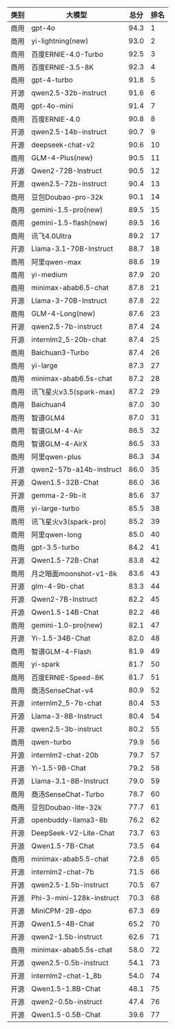 
| 类别 | 大模型                         | 总分  | 排名 |
|-----|------------------------------|------|----|
|商用|gpt-4o|94.3|1|
|商用|yi-lightning(new)|93.0|2|
|商用|百度ERNIE-4.0-Turbo|92.5|3|
|商用|百度ERNIE-3.5-8K|92.3|4|
|商用|gpt-4-turbo|91.8|5|
|开源|qwen2.5-32b-instruct|91.6|6|
|商用|gpt-4o-mini|91.4|7|
|商用|百度ERNIE-4.0|90.8|8|
|开源|qwen2.5-14b-instruct|90.7|9|
|开源|deepseek-chat-v2|90.6|10|
|商用|GLM-4-Plus(new)|90.5|11|
|开源|Qwen2-72B-Instruct|90.5|12|
|开源|qwen2.5-72b-instruct|90.4|13|
|商用|豆包Doubao-pro-32k|90.1|14|
|商用|gemini-1.5-pro(new)|89.5|15|
|商用|gemini-1.5-flash(new)|89.5|16|
|商用|讯飞4.0Ultra|89.2|17|
|开源|Llama-3.1-70B-Instruct|88.7|18|
|商用|阿里qwen-max|88.6|19|
|商用|yi-medium|87.9|20|
|商用|minimax-abab6.5-chat|87.8|21|
|开源|Llama-3-70B-Instruct|87.8|22|
|商用|GLM-4-Long(new)|87.6|23|
|开源|qwen2.5-7b-instruct|87.4|24|
|开源|internlm2_5-20b-chat|87.4|25|
|商用|Baichuan3-Turbo|87.4|26|
|商用|yi-large|87.3|27|
|商用|minimax-abab6.5s-chat|87.2|28|
|商用|讯飞星火v3.5(spark-max)|87.2|29|
|商用|Baichuan4|87.0|30|
|商用|智谱GLM4|87.0|31|
|商用|智谱GLM-4-Air|86.5|32|
|商用|智谱GLM-4-AirX|86.5|33|
|商用|阿里qwen-plus|86.3|34|
|开源|qwen2-57b-a14b-instruct|86.0|35|
|开源|Qwen1.5-32B-Chat|86.0|36|
|开源|gemma-2-9b-it|85.6|37|
|商用|yi-large-turbo|85.5|38|
|商用|讯飞星火v3(spark-pro)|85.2|39|
|商用|阿里qwen-long|85.0|40|
|商用|gpt-3.5-turbo|84.2|41|
|开源|Qwen1.5-72B-Chat|83.8|42|
|商用|月之暗面moonshot-v1-8k|83.6|43|
|开源|glm-4-9b-chat|83.3|44|
|开源|Qwen2-7B-Instruct|82.2|45|
|开源|Qwen1.5-14B-Chat|82.2|46|
|商用|gemini-1.0-pro(new)|82.1|47|
|开源|Yi-1.5-34B-Chat|82.0|48|
|商用|智谱GLM-4-Flash|81.9|49|
|商用|yi-spark|81.7|50|
|商用|百度ERNIE-Speed-8K|81.7|51|
|商用|商汤SenseChat-v4|80.9|52|
|开源|internlm2_5-7b-chat|80.4|53|
|开源|Llama-3-8B-Instruct|80.4|54|
|开源|qwen2.5-3b-instruct|80.2|55|
|商用|qwen-turbo|79.9|56|
|开源|internlm2-chat-20b|79.7|57|
|开源|Yi-1.5-9B-Chat|79.2|58|
|开源|Llama-3.1-8B-Instruct|79.0|59|
|商用|商汤SenseChat-Turbo|78.7|60|
|商用|豆包Doubao-lite-32k|77.7|61|
|开源|openbuddy-llama3-8b|76.2|62|
|开源|DeepSeek-V2-Lite-Chat|73.7|63|
|开源|Qwen1.5-7B-Chat|73.5|64|
|商用|minimax-abab5.5-chat|72.8|65|
|开源|internlm2-chat-7b|71.5|66|
|开源|qwen2.5-1.5b-instruct|70.5|67|
|开源|Phi-3-mini-128k-instruct|70.3|68|
|开源|MiniCPM-2B-dpo|67.3|69|
|开源|Qwen1.5-4B-Chat|65.2|70|
|开源|qwen2-1.5b-instruct|62.6|71|
|商用|minimax-abab5.5s-chat|58.0|72|
|开源|qwen2.5-0.5b-instruct|54.1|73|
|开源|internlm2-chat-1_8b|54.0|74|
|开源|Qwen1.5-1.8B-Chat|48.1|75|
|开源|qwen2-0.5b-instruct|47.4|76|
|开源|Qwen1.5-0.5B-Chat|39.6|77|

